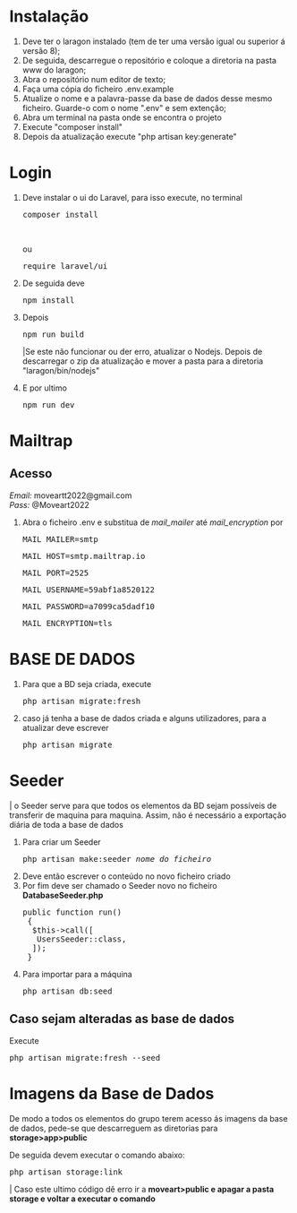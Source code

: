 <h1>Instalação</h1>
<ol>
    <li>Deve ter o laragon instalado (tem de ter uma versão igual ou superior á versão 8);</li>
    <li>De seguida, descarregue o repositório e coloque a diretoria na pasta www do laragon;</li>
    <li>Abra o repositório num editor de texto;</li>
    <li>Faça uma cópia do ficheiro .env.example</li>
    <li>Atualize o nome e a palavra-passe da base de dados desse mesmo ficheiro. Guarde-o com o nome ".env" e sem extenção;</li>
    <li>Abra um terminal na pasta onde se encontra o projeto</li>
    <li>Execute "composer install"</li>
    <li>Depois da atualização execute "php artisan key:generate"</li>
</ol>

<h1>Login</h1>
<ol>
    <li>Deve instalar o ui do Laravel, para isso execute, no terminal</li>
    <pre>composer install</pre><br><p> ou  <pre>require laravel/ui</pre> 
    <li>De seguida deve </li>
    <pre>npm install</pre>
    <li>Depois </li>
    <pre>npm run build</pre>
    <p>|Se este não funcionar ou der erro, atualizar o Nodejs. Depois de descarregar o zip da atualização e mover a pasta para a diretoria "laragon/bin/nodejs"</p>
    <li>E por ultimo </li>
    <pre>npm run dev</pre>
</ol>

<h1>Mailtrap</h1>
<h2>Acesso</h2>
<i>Email:</i> moveartt2022@gmail.com<br>
<i>Pass:</i> @Moveart2022
<ol>
    <li>Abra o ficheiro .env e substitua de <i>mail_mailer</i> até <i>mail_encryption</i> por</li>
    <pre>MAIL_MAILER=smtp</pre>
    <pre>MAIL_HOST=smtp.mailtrap.io</pre>
    <pre>MAIL_PORT=2525</pre>
    <pre>MAIL_USERNAME=59abf1a8520122</pre>
    <pre>MAIL_PASSWORD=a7099ca5dadf10</pre>
    <pre>MAIL_ENCRYPTION=tls</pre>
</ol>

<h1>BASE DE DADOS</h1>
<ol>
    <li>Para que a BD seja criada, execute</li>
    <pre>php artisan migrate:fresh</pre>
    <li>caso já tenha a base de dados criada e alguns utilizadores, para a atualizar deve escrever</li>
    <pre>php artisan migrate</pre> 
</ol>

<h1>Seeder</h1>
<p>| o Seeder serve para que todos os elementos da BD sejam possíveis de transferir de maquina para maquina. Assim, não é necessário a exportação diária de toda a base de dados</p>
<ol>
    <li>Para criar um Seeder </li>
    <pre>php artisan make:seeder <i>nome do ficheiro</i></pre> 
    <li>Deve então escrever o conteúdo no novo ficheiro criado</li>
    <li>Por fim deve ser chamado o Seeder novo no ficheiro <b>DatabaseSeeder.php</b> </li>
    <pre>public function run()<br> { <br>  $this->call([<br>   UsersSeeder::class,  <br>  ]);<br> }</pre>
    <li>Para importar para a máquina</li>
    <pre>php artisan db:seed</pre>
</ol>
<h2>Caso sejam alteradas as base de dados</h2>
<p>Execute</p>
<pre>php artisan migrate:fresh --seed</pre>

<h1>Imagens da Base de Dados</h1>
<p>De modo a todos os elementos do grupo terem acesso ás imagens da base de dados, pede-se que descarreguem as diretorias para <b>storage>app>public</b></p>
<p>De seguida devem executar o comando abaixo:</p>
<pre>php artisan storage:link</pre>
<p>| Caso este ultimo código dê erro ir a <b>moveart>public<b> e apagar a pasta <b>storage</b> e voltar a executar o comando</p>